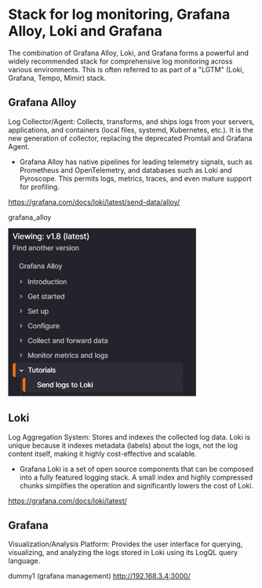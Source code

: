 # Stack for log monitoring, Grafana Alloy, Loki and Grafana

The combination of Grafana Alloy, Loki, and Grafana forms a powerful and widely recommended stack for comprehensive log monitoring across various environments. 
This is often referred to as part of a "LGTM" (Loki, Grafana, Tempo, Mimir) stack.

## Grafana Alloy

Log Collector/Agent: Collects, transforms, and ships logs from your servers, applications, and containers (local files, systemd, Kubernetes, etc.). It is the new generation of collector, replacing the deprecated Promtail and Grafana Agent.

* Grafana Alloy has native pipelines for leading telemetry signals, such as Prometheus and OpenTelemetry, and databases such as Loki and Pyroscope. This permits logs, metrics, traces, and even mature support for profiling.

https://grafana.com/docs/loki/latest/send-data/alloy/

grafana_alloy

![grafana_alloy](https://github.com/spawnmarvel/linux-and-azure/blob/main/images/grafana_alloy.jpg)

## Loki

Log Aggregation System: Stores and indexes the collected log data. Loki is unique because it indexes metadata (labels) about the logs, not the log content itself, making it highly cost-effective and scalable.

* Grafana Loki is a set of open source components that can be composed into a fully featured logging stack. A small index and highly compressed chunks simplifies the operation and significantly lowers the cost of Loki.

https://grafana.com/docs/loki/latest/

## Grafana

Visualization/Analysis Platform: Provides the user interface for querying, visualizing, and analyzing the logs stored in Loki using its LogQL query language.

dummy1 (grafana management)
http://192.168.3.4:3000/